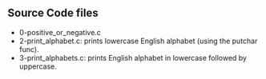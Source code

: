 ## Source Code files
- 0-positive_or_negative.c
- 2-print_alphabet.c: prints lowercase English alphabet (using the putchar func).
- 3-print_alphabets.c: prints English alphabet in lowercase followed by uppercase.

